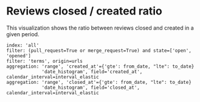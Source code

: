 # Reviews closed / created ratio

This visualization shows the ratio between reviews closed and created in a given period.

```
index: 'all'
filter: (pull_request=True or merge_request=True) and state=['open', 'opened']
filter: 'terms', origin=urls
aggregation: 'range', 'created_at'={'gte': from_date, "lte": to_date}
             'date_histogram', field='created_at', calendar_interval=interval_elastic
aggregation: 'range', 'closed_at'={'gte': from_date, "lte": to_date}
             'date_histogram', field='closed_at', calendar_interval=interval_elastic
```
